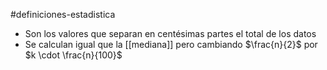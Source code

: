 #definiciones-estadistica 

- Son los valores que separan en centésimas partes el total de los datos
- Se calculan igual que la [[mediana]] pero cambiando $\frac{n}{2}$ por $k \cdot \frac{n}{100}$